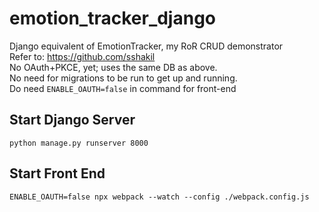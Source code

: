 # emotion_tracker_django

Django equivalent of EmotionTracker, my RoR CRUD demonstrator<br> 
Refer to: https://github.com/sshakil<br>
No OAuth+PKCE, yet; uses the same DB as above.<br>
No need for migrations to be run to get up and running.<br>
Do need `ENABLE_OAUTH=false` in command for front-end

## Start Django Server
```commandline
python manage.py runserver 8000
```
## Start Front End
```commandline
ENABLE_OAUTH=false npx webpack --watch --config ./webpack.config.js
```
